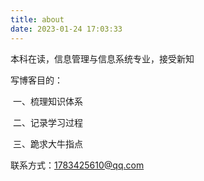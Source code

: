 ```yaml
---
title: about
date: 2023-01-24 17:03:33
---
```


本科在读，信息管理与信息系统专业，接受新知

写博客目的：

​     一、梳理知识体系

​     二、记录学习过程

​     三、跪求大牛指点

联系方式：1783425610@qq.com